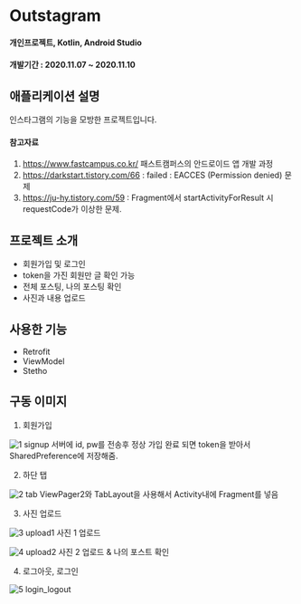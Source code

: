 # Outstagram
#### 개인프로젝트, Kotlin, Android Studio
#### 개발기간 : 2020.11.07 ~ 2020.11.10

## 애플리케이션 설명
인스타그램의 기능을 모방한 프로젝트입니다.
#### 참고자료
1. https://www.fastcampus.co.kr/ 패스트캠퍼스의 안드로이드 앱 개발 과정
2. https://darkstart.tistory.com/66 : failed : EACCES (Permission denied) 문제
3. https://ju-hy.tistory.com/59 : Fragment에서 startActivityForResult 시 requestCode가 이상한 문제.

## 프로젝트 소개
- 회원가입 및 로그인
- token을 가진 회원만 글 확인 가능
- 전체 포스팅, 나의 포스팅 확인
- 사진과 내용 업로드

## 사용한 기능
- Retrofit
- ViewModel
- Stetho

## 구동 이미지
1. 회원가입

![1  signup](https://user-images.githubusercontent.com/66777885/98694315-a4bf0680-23b4-11eb-8cb8-a909c5122f64.gif)
서버에 id, pw를 전송후 정상 가입 완료 되면 token을 받아서 SharedPreference에 저장해줌.

2. 하단 탭

![2  tab](https://user-images.githubusercontent.com/66777885/98694437-c9b37980-23b4-11eb-83bd-9287be0bb5a7.gif)
ViewPager2와 TabLayout을 사용해서 Activity내에 Fragment를 넣음

3. 사진 업로드

![3  upload1](https://user-images.githubusercontent.com/66777885/98694468-d20bb480-23b4-11eb-870a-6613490bcf5c.gif)
사진 1 업로드

![4  upload2](https://user-images.githubusercontent.com/66777885/98694488-da63ef80-23b4-11eb-87b8-8d0e5674ace0.gif)
사진 2 업로드 & 나의 포스트 확인

4. 로그아웃, 로그인

![5  login_logout](https://user-images.githubusercontent.com/66777885/98694539-eb146580-23b4-11eb-99ad-4e9593ded5c2.gif)


